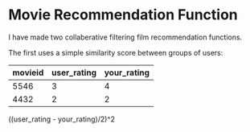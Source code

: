 # Movie Recommendation Function


I have made two collaberative filtering film recommendation functions. 

The first uses a simple similarity score between groups of users:

| movieid     | user_rating | your_rating |
| ----------- | ----------- | ----------- |
| 5546      | 3       |4       |
| 4432   | 2        | 2  |


((user_rating - your_rating)/2)^2
